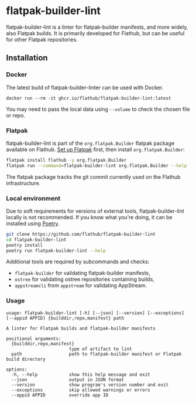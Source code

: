 # flatpak-builder-lint

flatpak-builder-lint is a linter for flatpak-builder manifests, and more widely,
also Flatpak builds. It is primarily developed for Flathub, but can be useful
for other Flatpak repositories.

## Installation

### Docker

The latest build of flatpak-builder-linter can be used with Docker.

```
docker run --rm -it ghcr.io/flathub/flatpak-builder-lint:latest
```

You may need to pass the local data using `--volume` to check the chosen file
or repo.

### Flatpak

flatpak-builder-lint is part of the `org.flatpak.Builder` flatpak package
available on Flathub. [Set up Flatpak][flatpak_setup] first, then install
`org.flatpak.Builder`:

```bash
flatpak install flathub -y org.flatpak.Builder
flatpak run --command=flatpak-builder-lint org.flatpak.Builder --help
```

The flatpak package tracks the git commit currently used on the Flathub
infrastructure.

### Local environment

Due to soft requirements for versions of external tools, flatpak-builder-lint
locally is not recommended. If you know what you're doing, it can be installed
using [Poetry][poetry].

```bash
git clone https://github.com/flathub/flatpak-builder-lint
cd flatpak-builder-lint
poetry install 
poetry run flatpak-builder-lint --help
```
Additional tools are required by subcommands and checks:

- `flatpak-builder` for validating flatpak-builder manifests,
- `ostree` for validating ostree repositories containing builds,
- `appstreamcli` from `appstream` for validating AppStream.

### Usage

```
usage: flatpak-builder-lint [-h] [--json] [--version] [--exceptions] [--appid APPID] {builddir,repo,manifest} path

A linter for Flatpak builds and flatpak-builder manifests

positional arguments:
  {builddir,repo,manifest}
                        type of artifact to lint
  path                  path to flatpak-builder manifest or Flatpak build directory

options:
  -h, --help            show this help message and exit
  --json                output in JSON format
  --version             show program's version number and exit
  --exceptions          skip allowed warnings or errors
  --appid APPID         override app ID
```

[poetry]: https://python-poetry.org/docs/#installation
[flatpak_setup]: https://flathub.org/setup
